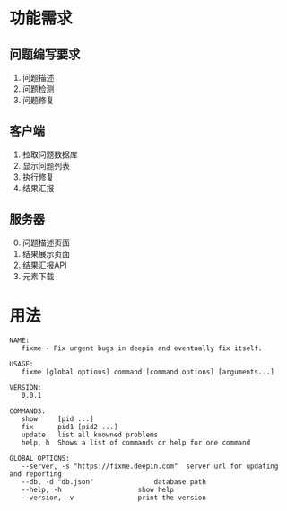 # 功能需求

## 问题编写要求
1. 问题描述
2. 问题检测
3. 问题修复

## 客户端
1. 拉取问题数据库
2. 显示问题列表
3. 执行修复
4. 结果汇报

## 服务器
0. 问题描述页面
1. 结果展示页面
2. 结果汇报API
3. 元素下载


# 用法
```
NAME:
   fixme - Fix urgent bugs in deepin and eventually fix itself.

USAGE:
   fixme [global options] command [command options] [arguments...]
   
VERSION:
   0.0.1
   
COMMANDS:
   show		[pid ...]
   fix		pid1 [pid2 ...]
   update	list all knowned problems
   help, h	Shows a list of commands or help for one command
   
GLOBAL OPTIONS:
   --server, -s "https://fixme.deepin.com"	server url for updating and reporting
   --db, -d "db.json"				database path
   --help, -h					show help
   --version, -v				print the version
```
